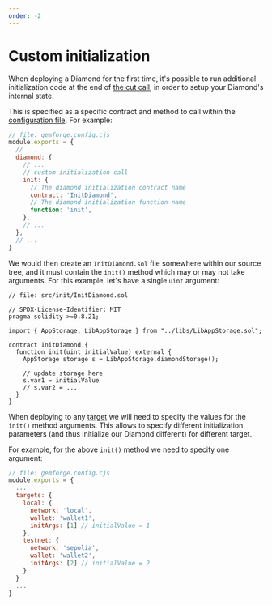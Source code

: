 ```yaml
---
order: -2
---
```


# Custom initialization

When deploying a Diamond for the first time, it's possible to run additional initialization code at the end of [the cut call](https://github.com/mudgen/diamond-2/blob/master/contracts/facets/DiamondCutFacet.sol#L20), in order to setup your Diamond's internal state.

This is specified as a specific contract and method to call within the [configuration file](../configuration/diamond.md). For example:

```js
// file: gemforge.config.cjs
module.exports = {
  // ...
  diamond: {
    // ...
    // custom initialization call
    init: {
      // The diamond initialization contract name
      contract: 'InitDiamond',
      // The diamond initialization function name
      function: 'init',
    },  
    // ...
  },
  // ...
}
```

We would then create an `InitDiamond.sol` file somewhere within our source tree, and it must contain the `init()` method which may or may not take arguments. For this example, let's have a single `uint` argument:

```solidity
// file: src/init/InitDiamond.sol

// SPDX-License-Identifier: MIT
pragma solidity >=0.8.21;

import { AppStorage, LibAppStorage } from "../libs/LibAppStorage.sol";

contract InitDiamond {
  function init(uint initialValue) external {
    AppStorage storage s = LibAppStorage.diamondStorage();

    // update storage here
    s.var1 = initialValue
    // s.var2 = ...
  }
}
```

When deploying to any [target](../configuration/targets.md) we will need to specify the values for the `init()` method arguments. This allows to specify different initialization parameters (and thus initialize our Diamond different) for different target.

For example, for the above `init()` method we need to specify one argument:

```js
// file: gemforge.config.cjs
module.exports = {
  ...
  targets: {
    local: {
      network: 'local',
      wallet: 'wallet1',
      initArgs: [1] // initialValue = 1
    },
    testnet: {
      network: 'sepolia',
      wallet: 'wallet2',
      initArgs: [2] // initialValue = 2
    }
  }
  ...
}
```

